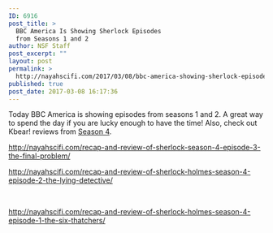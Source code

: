 ```yaml
---
ID: 6916
post_title: >
  BBC America Is Showing Sherlock Episodes
  from Seasons 1 and 2
author: NSF Staff
post_excerpt: ""
layout: post
permalink: >
  http://nayahscifi.com/2017/03/08/bbc-america-showing-sherlock-episodes-seasons-1-2/
published: true
post_date: 2017-03-08 16:17:36
---
```

Today BBC America is showing episodes from seasons 1 and 2. A great way to spend the day if you are lucky enough to have the time! Also, check out Kbear! reviews from <a href="http://nayahscifi.com/?s=Sherlock&amp;x=9&amp;y=0">Season 4</a>.

http://nayahscifi.com/recap-and-review-of-sherlock-season-4-episode-3-the-final-problem/

http://nayahscifi.com/recap-and-review-of-sherlock-holmes-season-4-episode-2-the-lying-detective/

&nbsp;

http://nayahscifi.com/recap-and-review-of-sherlock-holmes-season-4-episode-1-the-six-thatchers/